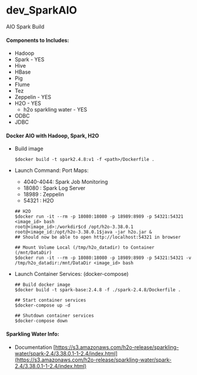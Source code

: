 # dev_SparkAIO
AIO Spark Build

#### Components to Includes:
- Hadoop
- Spark - YES
- Hive
- HBase
- Pig
- Flume
- Tez
- Zeppelin - YES
- H2O - YES
  - h2o sparkling water - YES
- ODBC
- JDBC

#### Docker AIO with Hadoop, Spark, H2O
- Build image
  ```
  $docker build -t spark2.4.8:v1 -f <path>/Dockerfile .
  ```

- Launch Command:
  Port Maps: 
  - 4040-4044: Spark Job Monitoring
  - 18080 : Spark Log Server
  - 18989 : Zeppelin
  - 54321 : H2O

  ```
  ## H2O
  $docker run -it --rm -p 18080:18080 -p 18989:8989 -p 54321:54321 <image_id> bash 
  root@<image_id>:/workdir$cd /opt/h2o-3.38.0.1
  root@<image_id:/opt/h2o-3.38.0.1$java -jar h2o.jar &
  ## Should now be able to open http://localhost:54321 in browser

  ## Mount Volume Local (/tmp/h2o_datadir) to Container (/mnt/DataDir)
  $docker run -it --rm -p 18080:18080 -p 18989:8989 -p 54321:54321 -v /tmp/h2o_datadir:/mnt/DataDir <image_id> bash
  ```
- Launch Container Services: (docker-compose)
  ```
  ## Build docker image
  $docker build -t spark-base:2.4.8 -f ./spark-2.4.8/Dockerfile .

  ## Start container services
  $docker-compose up -d

  ## Shutdown container services
  $docker-compose down
  ```
#### Sparkling Water Info:
- Documentation
  [https://s3.amazonaws.com/h2o-release/sparkling-water/spark-2.4/3.38.0.1-1-2.4/index.html](https://s3.amazonaws.com/h2o-release/sparkling-water/spark-2.4/3.38.0.1-1-2.4/index.html) <br/>
